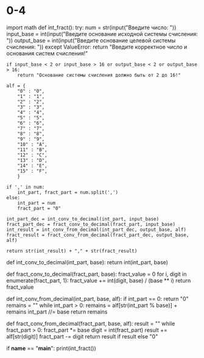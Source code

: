 # 0-4
import math
def int_fract():
    try:
        num = str(input("Введите число: "))
        input_base = int(input("Введите основание исходной системы счисления: "))
        output_base = int(input("Введите основание целевой системы счисления: "))
    except ValueError:
        return "Введите корректное число и основания систем счисления!"

    if input_base < 2 or input_base > 16 or output_base < 2 or output_base > 16:
        return "Основание системы счисления должно быть от 2 до 16!"

    alf = {
        "0" : "0", 
        "1" : "1", 
        "2" : "2", 
        "3" : "3", 
        "4" : "4", 
        "5" : "5", 
        "6" : "6", 
        "7" : "7", 
        "8" : "8", 
        "9" : "9", 
        "10" : "A", 
        "11" : "B", 
        "12" : "C",
        "13" : "D",
        "14" : "E",
        "15" : "F",
        }

    if ',' in num:
        int_part, fract_part = num.split(',')
    else:
        int_part = num
        fract_part = "0"

    int_part_dec = int_conv_to_decimal(int_part, input_base)
    fract_part_dec = fract_conv_to_decimal(fract_part, input_base)
    int_result = int_conv_from_decimal(int_part_dec, output_base, alf)
    fract_result = fract_conv_from_decimal(fract_part_dec, output_base, alf)

    return str(int_result) + "," + str(fract_result)

def int_conv_to_decimal(int_part, base):
    return int(int_part, base)

def fract_conv_to_decimal(fract_part, base):
    fract_value = 0
    for i, digit in enumerate(fract_part, 1):
        fract_value += int(digit, base) / (base ** i)
    return fract_value

def int_conv_from_decimal(int_part, base, alf):
    if int_part == 0:
        return "0"
    remains = ""
    while int_part > 0:
        remains = alf[str(int_part % base)] + remains
        int_part //= base
    return remains

def fract_conv_from_decimal(fract_part, base, alf):
    result = ""
    while fract_part > 0:
        fract_part *= base
        digit = int(fract_part)
        result += alf[str(digit)]
        fract_part -= digit
    return result if result else "0"

if __name__ == "__main__":
    print(int_fract())
